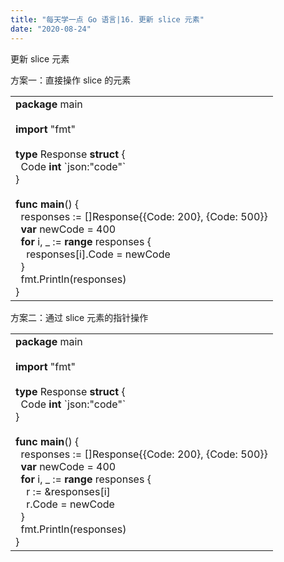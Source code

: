 ```yaml
---
title: "每天学一点 Go 语言|16. 更新 slice 元素"
date: "2020-08-24"
---
```


更新 slice 元素

方案一：直接操作 slice 的元素

<table class=""><tbody><tr><td><strong>package</strong> main<br><br><strong>import</strong> "fmt"<br><br><strong>type</strong> Response <strong>struct</strong> {<br>&nbsp; Code <strong>int</strong> `json:"code"`<br>}<br><br><strong>func</strong> <strong>main</strong>() {<br>&nbsp; responses := []Response{{Code: 200}, {Code: 500}}<br>&nbsp; <strong>var</strong> newCode = 400<br>&nbsp; <strong>for</strong> i, _ := <strong>range</strong> responses {<br>&nbsp; &nbsp; responses[i].Code = newCode<br>&nbsp; }<br>&nbsp; fmt.Println(responses)<br>}</td></tr></tbody></table>

方案二：通过 slice 元素的指针操作  

<table class=""><tbody><tr><td><strong>package</strong> main<br><br><strong>import</strong> "fmt"<br><br><strong>type</strong> Response <strong>struct</strong> {<br>&nbsp; Code <strong>int</strong> `json:"code"`<br>}<br><br><strong>func</strong> <strong>main</strong>() {<br>&nbsp; responses := []Response{{Code: 200}, {Code: 500}}<br>&nbsp; <strong>var</strong> newCode = 400<br>&nbsp; <strong>for</strong> i, _ := <strong>range</strong> responses {<br>&nbsp; &nbsp; r := &amp;responses[i]<br>&nbsp; &nbsp; r.Code = newCode<br>&nbsp; }<br>&nbsp; fmt.Println(responses)<br>}</td></tr></tbody></table>
